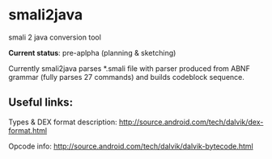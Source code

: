# smali2java

smali 2 java conversion tool

**Current status**: pre-aplpha (planning & sketching)

Currently smali2java parses *.smali file with parser produced from ABNF grammar 
(fully parses 27 commands) and builds codeblock sequence.

## Useful links:

Types & DEX format description: http://source.android.com/tech/dalvik/dex-format.html

Opcode info: http://source.android.com/tech/dalvik/dalvik-bytecode.html
